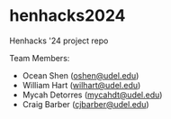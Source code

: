 # henhacks2024
Henhacks '24 project repo

Team Members: 
- Ocean Shen (oshen@udel.edu)
- William Hart (wilhart@udel.edu)
- Mycah Detorres (mycahdt@udel.edu)
- Craig Barber (cjbarber@udel.edu)
